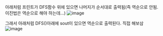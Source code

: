 아래처럼 프린트가 DFS함수 위에 있으면 나머지가 순서대로 출력됨(즉 역순으로 안됨. 이진법은 역순으로 해야 하는데...)
![image](https://user-images.githubusercontent.com/78577071/139658115-364b4958-668c-4fc3-b800-076c2fbcc398.png)

그래서 아래처럼 DFS()아래에 sout이 있으면 역순으로 출력된다. 직접 해보삼
![image](https://user-images.githubusercontent.com/78577071/139658149-453fa60a-cc4d-466c-973e-f780c11c8856.png)
